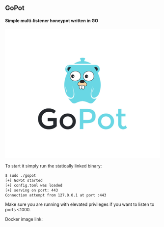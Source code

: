 
## GoPot
#### Simple multi-listener honeypot written in GO

![image GoPot](static/GoPot.jpg)

To start it simply run the statically linked binary: 


```
$ sudo ./gopot
[+] GoPot started
[+] config.toml was loaded
[+] serving on port: 443
Connection attempt from 127.0.0.1 at port :443
```

Make sure you are running with elevated privileges if you want to listen to ports <1000. 

Docker image link: 
